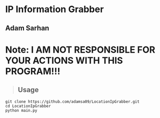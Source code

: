 # IP Information Grabber
## Adam Sarhan

# Note: I AM NOT RESPONSIBLE FOR YOUR ACTIONS WITH THIS PROGRAM!!!

>## Usage
`git clone https://github.com/adamsa09/LocationIpGrabber.git`  
`cd LocationIpGrabber`  
`python main.py`  

